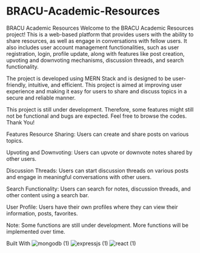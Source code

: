 # BRACU-Academic-Resources
 

BRACU Academic Resources
Welcome to the BRACU Academic Resources project! This is a web-based platform that provides users with the ability to share resources, as well as engage in conversations with fellow users. It also includes user account management functionalities, such as user registration, login, profile update, along with features like post creation, upvoting and downvoting mechanisms, discussion threads, and search functionality.

The project is developed using MERN Stack and is designed to be user-friendly, intuitive, and efficient. This project is aimed at improving user experience and making it easy for users to share and discuss topics in a secure and reliable manner. 

This project is still under development. Therefore, some features might still not be functional and bugs are expected. Feel free to browse the codes. Thank You!

Features
Resource Sharing: Users can create and share posts on various topics.

Upvoting and Downvoting: Users can upvote or downvote notes shared by other users.

Discussion Threads: Users can start discussion threads on various posts and engage in meaningful conversations with other users.

Search Functionality: Users can search for notes, discussion threads, and other content using a search bar.

User Profile: Users have their own profiles where they can view their information, posts, favorites.

Note: Some functions are still under development. More functions will be implemented over time.

Built With
![mongodb (1)](https://github.com/Ahmed-Anwar-2001/BRACU-Academic-Resources/assets/68177550/99f6be30-c895-47d5-85a9-0f70820308d9)
![expressjs (1)](https://github.com/Ahmed-Anwar-2001/BRACU-Academic-Resources/assets/68177550/4f6cec26-4e92-47dd-8b41-db7949e176d1)
![react (1)](https://github.com/Ahmed-Anwar-2001/BRACU-Academic-Resources/assets/68177550/daf9d0be-0988-434f-89d6-f1ce16484506)

